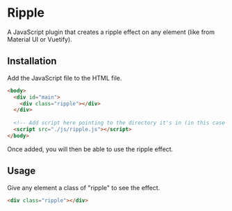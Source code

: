 # Ripple
A JavaScript plugin that creates a ripple effect on any element (like from Material UI or Vuetify).

## Installation
Add the JavaScript file to the HTML file.
```HTML
<body>
  <div id="main">
    <div class="ripple"></div>
  </div>
  
  <!-- Add script here pointing to the directory it's in (in this case ./js/)-->
  <script src="./js/ripple.js"></script>
</body>
```

Once added, you will then be able to use the ripple effect.

## Usage
Give any element a class of "ripple" to see the effect.
```HTML
<div class="ripple"></div>
```
